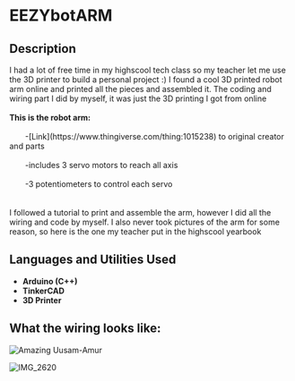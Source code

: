 <h1>EEZYbotARM</h1>

<h2>Description</h2>
I had a lot of free time in my highscool tech class so my teacher let me use the 3D printer to build a personal project :) I found a cool 3D printed robot arm online and printed all the pieces and assembled it. The coding and wiring part I did by myself, it was just the 3D printing I got from online<br />
<br />
<b>This is the robot arm:</b><br /><br />
  &emsp;&emsp;-[Link](https://www.thingiverse.com/thing:1015238) to original creator and parts<br /><br />
  &emsp;&emsp;-includes 3 servo motors to reach all axis<br /><br />
  &emsp;&emsp;-3 potentiometers to control each servo<br /><br />
<br />
I followed a tutorial to print and assemble the arm, however I did all the wiring and code by myself. I also never took pictures of the arm for some reason, so here is the one my teacher put in the highscool yearbook<br />

<h2>Languages and Utilities Used</h2>

- <b>Arduino (C++)</b> 
- <b>TinkerCAD</b>
- <b>3D Printer</b>

<h2>What the wiring looks like:</h2>

![Amazing Uusam-Amur](https://github.com/ManavToor/EEZYbotARM/assets/68403400/902f55b4-aef5-4b53-971c-2a2f11f0c0f3)

![IMG_2620](https://github.com/ManavToor/EEZYbotARM/assets/68403400/ab2ab6dd-a4ef-40fe-8b33-069486d80497)



<!--
 ```diff
- text in red
+ text in green
! text in orange
# text in gray
@@ text in purple (and bold)@@
```
--!>
